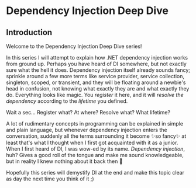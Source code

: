 # Dependency Injection  Deep Dive

## Introduction

Welcome to the Dependency Injection Deep Dive series!

In this series I will attempt to explain how .NET dependency injection works from ground up. Perhaps you have heard of DI somewhere, but not exactly sure what the hell it does. Dependency injection itself already sounds fancy; sprinkle around a few more terms like service provider, service collection, singleton, scoped, or transient, and they will be floating around a newbie's head in confusion, not knowing what exactly they are and what exactly they do. Everything looks like magic. You _register_ it here, and it will _resolve the dependency_ according to the _lifetime_ you defined.

Wait a sec... Register what? At where? Resolve what? What lifetime? 

A lot of rudimentary concepts in programming can be explained in simple and plain language, but whenever dependency injection enters the conversation, suddenly all the terms surrounding it become ✨so fancy✨ at least that's what I thought when I first got acquainted with it as a junior. When I first heard of DI, I was wow-ed by its name. _Dependency injection_, huh? Gives a good roll of the tongue and make me sound knowledgeable, but in reality I knew nothing about it back then 🤣

Hopefully this series will demystify DI at the end and make this topic clear as day the next time you think of it ;) 




